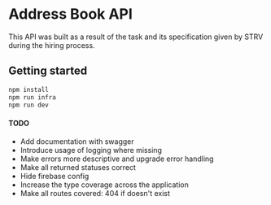 # Address Book API

This API was built as a result of the task and its specification given by STRV during the hiring process.

## Getting started

```sh
npm install
npm run infra
npm run dev
```

#### TODO
- Add documentation with swagger
- Introduce usage of logging where missing
- Make errors more descriptive and upgrade error handling
- Make all returned statuses correct
- Hide firebase config
- Increase the type coverage across the application
- Make all routes covered: 404 if doesn't exist
